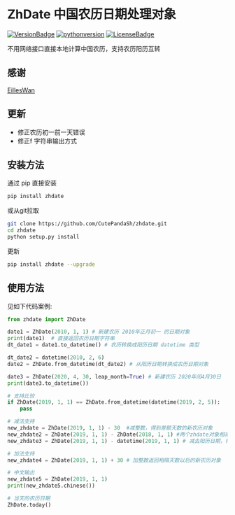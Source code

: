 # ZhDate 中国农历日期处理对象

[![VersionBadge](https://img.shields.io/pypi/v/zhdate.svg?style=flat)](https://pypi.org/project/zhdate/)  [![pythonversion](https://img.shields.io/pypi/pyversions/zhdate.svg?style=flat-square)](https://pypi.org/project/zhdate/) [![LicenseBadge](https://img.shields.io/github/license/CutePandaSh/zhdate.svg?style=flat)](https://github.com/CutePandaSh/zhdate/blob/master/LICENSE)

不用网络接口直接本地计算中国农历，支持农历阳历互转

## 感谢
[EillesWan](https://github.com/EillesWan/zhdate)

## 更新
- 修正农历初一前一天错误
- 修正f 字符串输出方式

## 安装方法

通过 pip 直接安装

```bash
pip install zhdate
```

或从git拉取

```bash
git clone https://github.com/CutePandaSh/zhdate.git
cd zhdate
python setup.py install
```

更新

```bash
pip install zhdate --upgrade
```

## 使用方法

见如下代码案例:

```python
from zhdate import ZhDate

date1 = ZhDate(2010, 1, 1) # 新建农历 2010年正月初一 的日期对象
print(date1)  # 直接返回农历日期字符串
dt_date1 = date1.to_datetime() # 农历转换成阳历日期 datetime 类型

dt_date2 = datetime(2010, 2, 6)
date2 = ZhDate.from_datetime(dt_date2) # 从阳历日期转换成农历日期对象

date3 = ZhDate(2020, 4, 30, leap_month=True) # 新建农历 2020年闰4月30日
print(date3.to_datetime())

# 支持比较
if ZhDate(2019, 1, 1) == ZhDate.from_datetime(datetime(2019, 2, 5)):
    pass

# 减法支持
new_zhdate = ZhDate(2019, 1, 1) - 30  #减整数，得到差额天数的新农历对象
new_zhdate2 = ZhDate(2019, 1, 1) - ZhDate(2018, 1, 1) #两个zhdate对象相减得到两个农历日期的差额
new_zhdate3 = ZhDate(2019, 1, 1) - datetime(2019, 1, 1) # 减去阳历日期，得到农历日期和阳历日期之间的天数差额

# 加法支持
new_zhdate4 = ZhDate(2019, 1, 1) + 30 # 加整数返回相隔天数以后的新农历对象

# 中文输出
new_zhdate5 = ZhDate(2019, 1, 1)
print(new_zhdate5.chinese())

# 当天的农历日期
ZhDate.today()
```